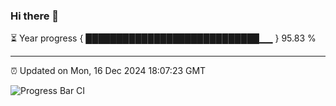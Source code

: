 ### Hi there 👋

⏳ Year progress { ████████████████████████████▁▁ } 95.83 %

---

⏰ Updated on Mon, 16 Dec 2024 18:07:23 GMT

![Progress Bar CI](https://github.com/liununu/liununu/workflows/Progress%20Bar%20CI/badge.svg)
